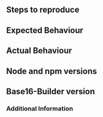 <!-- 
The following information will help give us the necessary information to help
you in the fastest and best way possible. 

If any of these sections don't apply to your problem, feel free to ignore or
remove them. 

You can ignore this template entirely if you have a question or feature request
(:
-->

## Steps to reproduce 

## Expected Behaviour

## Actual Behaviour

## Node and npm versions

<!-- To get this information, run "node --version" and "npm --version" -->

## Base16-Builder version

<!-- To get this information, run "base16-builder --version" -->

### Additional Information

<!-- Additional information entails screenshots, log files  comments. -->
